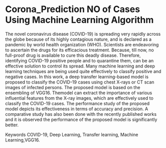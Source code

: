 # Corona_Prediction NO of Cases Using Machine Learning Algorithm

The novel coronavirus disease (COVID-19) is spreading very rapidly across the globe because of its
highly contagious nature, and is declared as a pandemic by world health organization (WHO).
Scientists are endeavoring to ascertain the drugs for its efficacious treatment. Because, till now, no
full-proof drug is available to cure this deadly disease. Therefore, identifying COVID-19 positive
people and to quarantine them, can be an effective solution to control its spread. Many machine
learning and deep learning techniques are being used quite effectively to classify positive and
negative cases. In this work, a deep transfer learning-based model is proposed to classify the
COVID-19 cases using chest X-rays or CT scan images of infected persons. The proposed model is
based on the ensembling of VGG16. Themodel can extract the importance of various influential features from the X-ray images, which are
effectively used to classify the COVID-19 cases. The performance study of the proposed model
depicts its effectiveness in terms of accuracy and precision. A comparative study has also been done
with the recently published works and it is observed the performance of the proposed model is
significantly better.

Keywords COVID-19, Deep Learning, Transfer learning, Machine Learning,VGG16.
